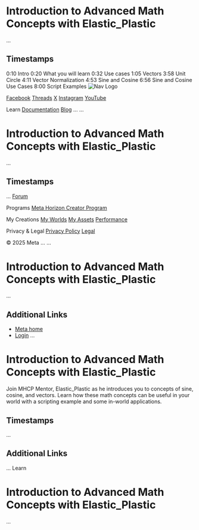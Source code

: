 # Introduction to Advanced Math Concepts with Elastic_Plastic
...
## Timestamps

 0:10 Intro 0:20 What you will learn 0:32 Use cases 1:05 Vectors 3:58 Unit Circle 4:11 Vector Normalization 4:53 Sine and Cosine 6:56 Sine and Cosine Use Cases 8:00 Script Examples    ![Nav Logo](https://static.xx.fbcdn.net/rsrc.php/yE/r/3SoBlk8EqOQ.svg)


[Facebook](https://www.facebook.com/MetaHorizon/)
[Threads](https://www.threads.com/@metahorizon)
[X](https://x.com/MetaHorizon)
[Instagram](https://www.instagram.com/metahorizon/)
[YouTube](https://www.youtube.com/@MetaQuestVR)

 Learn
[Documentation](https://developers.meta.com/horizon-worlds/learn/documentation/)
[Blog](https://developers.meta.com/horizon/blog/)
...
...
# Introduction to Advanced Math Concepts with Elastic_Plastic
...
## Timestamps
...
[Forum](https://communityforums.atmeta.com/t5/Creator-Forum/ct-p/Meta_Horizon_Creator_Forums)

 Programs
[Meta Horizon Creator Program](https://developers.meta.com/horizon-worlds/programs/)

 My Creations
[My Worlds](https://horizon.meta.com/creator/worlds_all/?utm_source=horizon_worlds_creator)
[My Assets](https://horizon.meta.com/creator/assets/?utm_source=horizon_worlds_creator)
[Performance](https://horizon.meta.com/creator/performance/traces/?utm_source=horizon_worlds_creator)

 Privacy & Legal
[Privacy Policy](https://www.meta.com/legal/privacy-policy/)
[Legal](https://www.meta.com/legal/supplemental-terms-of-service/)

 © 2025 Meta
...
...
# Introduction to Advanced Math Concepts with Elastic_Plastic
...
## Additional Links
- [Meta home](https://developers.meta.com/horizon-worlds/)
- [Login](https://developers.meta.com/login/?redirect_uri=https%3A%2F%2Fdevelopers.meta.com%2Fhorizon-worlds%2Flearn%2Fdocumentation%2Fmhcp-program%2Fcommunity-tutorials%2Fintroduction-to-advanced-math-concepts-with-elastic-plastic%2F)
...
# Introduction to Advanced Math Concepts with Elastic_Plastic

 Join MHCP Mentor, Elastic_Plastic as he introduces you to concepts of sine,
cosine, and vectors. Learn how these math concepts can be useful in your world with
a scripting example and some in-world applications.         
## Timestamps
...
## Additional Links
...
      Learn
# Introduction to Advanced Math Concepts with Elastic_Plastic
...
